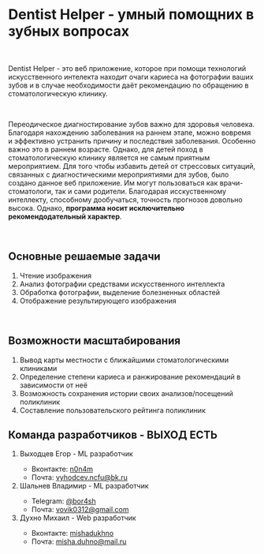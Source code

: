 <h1>Dentist Helper - умный помощних в зубных вопросах</h1>
<br/>
<p>Dentist Helper - это веб приложение, которое при помощи технологий искусственного интелекта находит очаги кариеса на фотографии ваших зубов и в случае необходимости даёт рекомендацию по обращению в стоматологическую клинику.</p>
<br/>
<p>Переодическое диагностирование зубов важно для здоровья человека. Благодаря нахождению заболевания на раннем этапе, можно вовремя и эффективно устранить причину и последствия заболевания. Особенно важно это в раннем возрасте. Однако, для детей поход в стоматологическую клинику является не самым приятным мероприятием. Для того чтобы избавить детей от стрессовых ситуаций, связанных с диагностическими мероприятиями для зубов, было создано данное веб приложение. Им могут пользоваться как врачи-стоматологи, так и сами родители. Благодарая исскуственному интеллекту, способному дообучаться, точность прогнозов довольно высока. Однако, <b>программа носит исключительно рекомендодательный характер</b>.</p>
<br/>
<h2>Основные решаемые задачи</h2>
<ol>
  <li>Чтение изображения</li>
  <li>Анализ фотографии средствами искусственного интеллекта</li>
  <li>Обработка фотографии, выделение болезненных областей</li>
  <li>Отображение результирующего изображения</li>
</ol>
<br/>
<h2>Возможности масштабирования</h2>
<ol>
  <li>Вывод карты местности с ближайшими стоматологическими клиниками</li>
  <li>Определение степени кариеса и ранжирование рекомендаций в зависимости от неё</li>
  <li>Возможность сохранения истории своих анализов/посещений поликлиник</li>
  <li>Составление пользовательского рейтинга поликлиник</li>
</ol>
<h2>Команда разработчиков - ВЫХОД ЕСТЬ</h2>
  <ol>
    <li>Выходцев Егор - ML разработчик</li>
    <ul>
      <li>Вконтакте: <a href="https://vk.com/n0n4m">n0n4m</a></li>
      <li>Почта: <a href="mailto:vyhodcev.ncfu@bk.ru">vyhodcev.ncfu@bk.ru</a></li>
    </ul>
    <li>Шальнев Владимир - ML разработчик</li>
    <ul>
      <li>Telegram: <a href="https://t.me/bor4sh">@bor4sh</a></li>
      <li>Почта: <a href="mailto:vovik0312@gmail.com">vovik0312@gmail.com</a></li>
    </ul>
    <li>Духно Михаил - Web разработчик</li>
    <ul>
      <li>Вконтакте: <a href="https://vk.com/mishadukhno">mishadukhno</a></li>
      <li>Почта: <a href="mailto:misha.duhno@mail.ru">misha.duhno@mail.ru</a></li>
    </ul>
  </ol>
